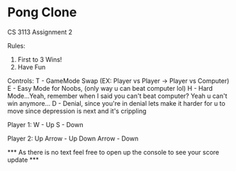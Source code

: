 # Pong Clone
 CS 3113 Assignment 2

Rules:
1. First to 3 Wins!
2. Have Fun

Controls:
T - GameMode Swap (EX: Player vs Player -> Player vs Computer)
E - Easy Mode for Noobs, (only way u can beat computer lol)
H - Hard Mode...Yeah, remember when I said you can't beat computer? Yeah u can't win anymore...
D - Denial, since you're in denial lets make it harder for u to move since depression is next and it's crippling

Player 1:
    W - Up
    S - Down

Player 2:
    Up Arrow - Up
    Down Arrow - Down


*** As there is no text feel free to open up the console to see your score update ***